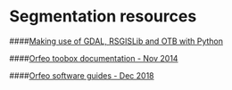 
# Segmentation resources
 
####[Making use of GDAL, RSGISLib and OTB with Python](https://clubgis.net/scripting-and-programming/2015/09/making-use-gdal-rsgislib-otb-python/2/)

####[Orfeo toobox documentation - Nov 2014](https://www.orfeo-toolbox.org/packages/OTBCourses.pdf)

####[Orfeo software guides - Dec 2018](https://www.orfeo-toolbox.org/SoftwareGuide/index.html)




